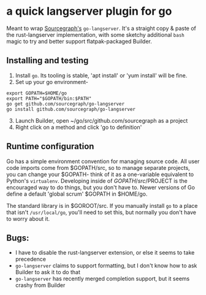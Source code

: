 # a quick langserver plugin for go

Meant to wrap [Sourcegraph's](https://github.com/sourcegraph/go-langserver)
`go-langserver`. It's a straight copy & paste of the rust-langserver
implementation, with some sketchy additional `bash` magic to try and better
support flatpak-packaged Builder.

## Installing and testing

1. Install `go`. Its tooling is stable, 'apt install' or 'yum install' will be fine.
2. Set up your go environment-
```
export GOPATH=$HOME/go
export PATH="$GOPATH/bin:$PATH"
go get github.com/sourcegraph/go-langserver
go install github.com/sourcegraph/go-langserver
```
3. Launch Builder, open ~/go/src/github.com/sourcegraph as a project
4. Right click on a method and click 'go to definition'

## Runtime configuration
Go has a simple environment convention for managing source code. All user code
imports come from $GOPATH/src, so to manage separate projects, you can change
your $GOPATH- think of it as a one-variable equivalent to Python's
`virtualenv`. Developing inside of $GOPATH/src/$PROJECT is the encouraged way
to do things, but you don't have to. Newer versions of Go define a default
'global scrum' $GOPATH in $HOME/go.

The standard library is in $GOROOT/src. If you manually install `go` to a place
that isn't `/usr/local/go`, you'll need to set this, but normally you don't have
to worry about it.

## Bugs:
* I have to disable the rust-langserver extension, or else it seems to take
  precedence
* `go-langserver` claims to support formatting, but I don't know how to ask
  Builder to ask it to do that
* `go-langserver` has recently merged completion support, but it seems crashy
  from Builder
